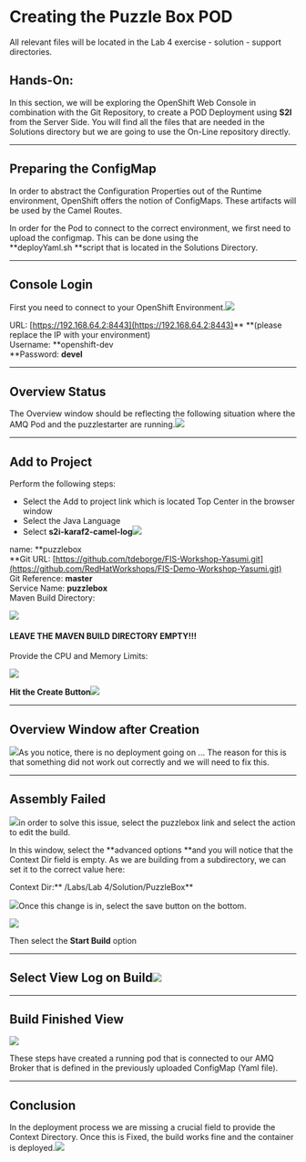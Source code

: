 # Creating the Puzzle Box POD

All relevant files will be located in the Lab 4 exercise - solution - support directories.

## Hands-On:

In this section, we will be exploring the OpenShift Web Console in combination with the Git Repository, to create a POD Deployment using **S2I** from the Server Side. You will find all the files that are needed in the Solutions directory but we are going to use the On-Line repository directly.

---

## Preparing the ConfigMap

In order to abstract the Configuration Properties out of the Runtime environment, OpenShift offers the notion of ConfigMaps. These artifacts will be used by the Camel Routes.

In order for the Pod to connect to the correct environment, we first need to upload the configmap. This can be done using the  
**deployYaml.sh **script that is located in the Solutions Directory.

---

## Console Login

First you need to connect to your OpenShift Environment.![](/assets/ocpLogin.png)

URL: [https://192.168.64.2:8443](https://192.168.64.2:8443)** **\(please replace the IP with your environment\)  
Username: **openshift-dev                            
**Password: **devel**

---

## Overview Status

The Overview window should be reflecting the following situation where the AMQ Pod and the puzzlestarter are running.![](/docs/assets/ocpboxoverview.png)

---

## Add to Project

Perform the following steps:

* Select the Add to project link which is located Top Center in the browser window
* Select the Java Language
* Select **s2i-karaf2-camel-log**![](/docs/assets/ocpboxcamelloginit.png)

name: **puzzlebox                      
**Git URL: [https://github.com/tdeborge/FIS-Workshop-Yasumi.git](https://github.com/RedHatWorkshops/FIS-Demo-Workshop-Yasumi.git)  
Git Reference: **master**  
Service Name: **puzzlebox**  
Maven Build Directory:

![](/docs/assets/ocpboxkarafparameters1.png)

#### LEAVE THE MAVEN BUILD DIRECTORY EMPTY!!!

Provide the CPU and Memory Limits:

![](/docs/assets/ocpboxkaraflogrequirements.png)

**Hit the Create Button**![](/docs/assets/ocpboxcreated.png)

---

## Overview Window after Creation

![](/docs/assets/ocpblockguicreation.png)As you notice, there is no deployment going on ... The reason for this is that something did not work out correctly and we  will need to fix this.

---

## Assembly Failed

![](/docs/assets/ocpboxassemblyfailed.png)in order to solve this issue, select the puzzlebox link and select the action to edit the build.

In this window, select the **advanced options **and you will notice that the Context Dir field is empty. As we are building from a subdirectory, we can set it to the correct value here:

Context Dir:** /Labs/Lab 4/Solution/PuzzleBox**

![](/docs/assets/ocpfixcontextdir.png)Once this change is in, select the save button on the bottom.

![](/docs/assets/ocpboxstartbuild.png)

Then select the **Start Build** option

---

## Select View Log on Build![](/docs/assets/ocpboxbuildlog.png)

---

## Build Finished View

![](/docs/assets/ocpblockfinishedandfixed.png)

These steps have created a running pod that is connected to our AMQ Broker that is defined in the previously uploaded ConfigMap \(Yaml file\).

---

## Conclusion

In the deployment process we are missing a crucial field to provide the Context Directory. Once this is Fixed, the build works fine and the container is deployed.![](/docs/assets/ocpboxpodrunning.png)

